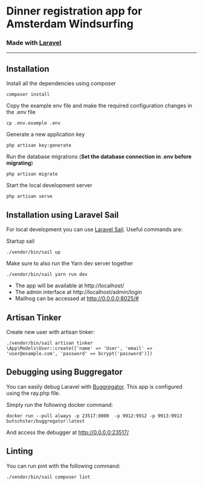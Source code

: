 
# Dinner registration app for Amsterdam Windsurfing

### Made with [Laravel](https://laravel.com/)

----------

## Installation

Install all the dependencies using composer

    composer install

Copy the example env file and make the required configuration changes in the .env file

    cp .env.example .env

Generate a new application key

    php artisan key:generate

Run the database migrations (**Set the database connection in .env before migrating**)

    php artisan migrate

Start the local development server

    php artisan serve


## Installation using Laravel Sail

For local development you can use [Laravel Sail](https://laravel.com/docs/9.x/sail). Useful commands are:

Startup sail


    ./vendor/bin/sail up

Make sure to also run the Yarn dev server together

    ./vendor/bin/sail yarn run dev

- The app will be available at http://localhost/
- The admin interface at http://localhost/admin/login
- Mailhog can be accessed at http://0.0.0.0:8025/#

## Artisan Tinker

Create new user with artisan tinker:

    ./vendor/bin/sail artisan tinker
    \App\Models\User::create(['name' => 'User', 'email' => 'user@example.com', 'password' => bcrypt('password')])


## Debugging using Buggregator

You can easily debug Laravel with [Buggregator](https://github.com/buggregator/app). This app is configured using the ray.php file.

Simply run the following docker command:

    docker run --pull always -p 23517:8000  -p 9912:9912 -p 9913:9913 butschster/buggregator:latest

And access the debugger at http://0.0.0.0:23517/

## Linting

You can run pint with the following command:

    ./vendor/bin/sail composer lint

